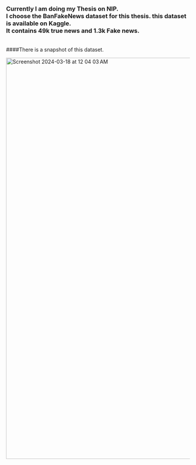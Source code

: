 ### Currently I am doing my Thesis on NlP. <br> I choose the BanFakeNews dataset for this thesis. this dataset is available on Kaggle. <br> It contains 49k true news and 1.3k Fake news.
<br> ####There is a snapshot of this dataset.

<img width="1096" alt="Screenshot 2024-03-18 at 12 04 03 AM" src="https://github.com/sadia4444a/Thesis---Natural-Language-Processing/assets/73788572/44eb7b99-b4f2-4e07-ac42-bb28730494f1">
